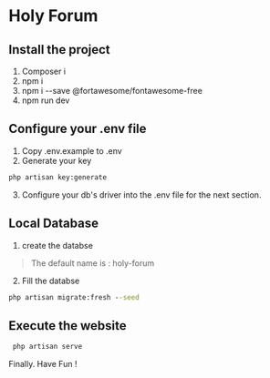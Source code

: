 # Holy Forum

## Install the project
1) Composer i
2) npm i
3) npm i --save @fortawesome/fontawesome-free
4) npm run dev

## Configure your .env file
1) Copy .env.example to .env
2) Generate your key
```cmd
php artisan key:generate
```
3) Configure your db's driver into the .env file for the next section.

## Local Database

1) create the databse
>The default name is : holy-forum
2) Fill the databse
```cmd
php artisan migrate:fresh --seed
```

## Execute the website
```cmd
 php artisan serve
```
Finally. Have Fun !
